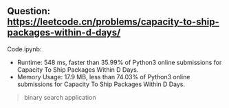 ## Question: https://leetcode.cn/problems/capacity-to-ship-packages-within-d-days/

Code.ipynb:
* Runtime: 548 ms, faster than 35.99% of Python3 online submissions for Capacity To Ship Packages Within D Days.
* Memory Usage: 17.9 MB, less than 74.03% of Python3 online submissions for Capacity To Ship Packages Within D Days.
> binary search application


